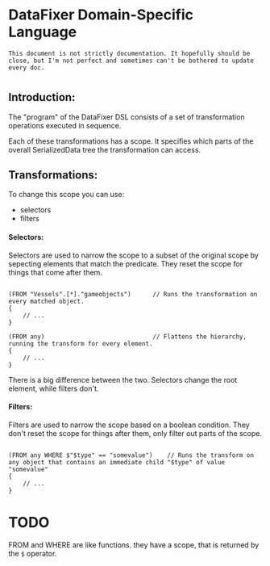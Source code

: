 # DataFixer Domain-Specific Language

    This document is not strictly documentation. It hopefully should be close, but I'm not perfect and sometimes can't be bothered to update every doc.
#

## Introduction:

The "program" of the DataFixer DSL consists of a set of transformation operations executed in sequence.

Each of these transformations has a scope. It specifies which parts of the overall SerializedData tree the transformation can access.

## Transformations:

To change this scope you can use:
- selectors
- filters

#### Selectors:

Selectors are used to narrow the scope to a subset of the original scope by sepecting elements that match the predicate.
They reset the scope for things that come after them.

```df

(FROM "Vessels".[*]."gameobjects")      // Runs the transformation on every matched object.
{
    // ...
}

(FROM any)                              // Flattens the hierarchy, running the transform for every element.
{
    // ...
}

```

There is a big difference between the two. Selectors change the root element, while filters don't.

#### Filters:

Filters are used to narrow the scope based on a boolean condition.
They don't reset the scope for things after them, only filter out parts of the scope.

```df

(FROM any WHERE $"$type" == "somevalue")    // Runs the transform on any object that contains an immediate child "$type" of value "somevalue"
{
    // ...
}

```



# TODO

FROM and WHERE are like functions.
they have a scope, that is returned by the `$` operator.


